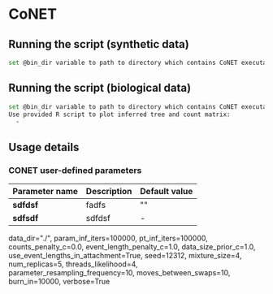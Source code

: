 # CoNET



## Running the script (synthetic data)
```bash
set @bin_dir variable to path to directory which contains CoNET executable
```

## Running the script (biological data)
```bash
set @bin_dir variable to path to directory which contains CoNET executable
Use provided R script to plot inferred tree and count matrix:
  -
```
## Usage details
### CONET user-defined parameters

| Parameter name | Description | Default value |
| ---- | -------- | --- |
| **sdfdsf** | fadfs  | "" |
| **sdfsdf** | sdfdsf | - |



 data_dir="./",
                 param_inf_iters=100000,
                 pt_inf_iters=100000,
                 counts_penalty_c=0.0,
                 event_length_penalty_c=1.0,
                 data_size_prior_c=1.0,
                 use_event_lengths_in_attachment=True,
                 seed=12312,
                 mixture_size=4,
                 num_replicas=5,
                 threads_likelihood=4,
                 parameter_resampling_frequency=10,
                 moves_between_swaps=10,
                 burn_in=10000,
                 verbose=True
